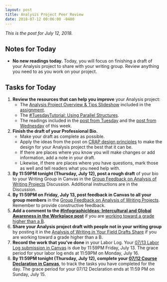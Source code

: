 ```yaml
---
layout: post
title: Analysis Project Peer Review
date: 2018-07-12 00:06:00 -0400
---
```

<p><em>This is the post for July 12, 2018.</em></p>
<h2 id="readings">Notes for Today</h2>
<ul>
  <li><strong>No new readings today.</strong> Today, you will focus on finishing a draft of your Analysis project to share with your writing group. Review anything you need to as you work on your project.</li>
</ul>
<h2 id="tasks">Tasks for Today</h2>
<ol class="listDS">
<li><strong>Review the resources that can help you improve</strong> your Analysis project:
<ul class="null">
      <li>The <a href="https://docs.google.com/presentation/d/1QS9LEMncCVoQSGSJhCOY2ASN2kW_Z0Usxkj7u-A-lBs/edit?usp=sharing" target="_blank">Analysis Project Overview & Tips Slideshow</a> included in the <a href="https://canvas.vt.edu/courses/70739/assignments/442793" target="_parent">assignment</a>.</li>
      <li>The <a href="https://tracigardner.github.io/UsingParallelStructures/" target="_blank">#TuesdayTutorial: Using Parallel Structures</a>.</li>
      <li>The readings included in the <a href="https://tracigardner.github.io/AnalysisofWritinginYourField/#readings" target="_blank">post from Tuesday</a> and the <a href="https://tracigardner.github.io/WorkingOnYourAnalysisProject/#readings" target="_blank">post from Wednesday</a> of this week.</li>
  </ul></li>
<li><strong>Finish the draft of your Professional Bio.</strong>
  <ul>
  <li>Make your draft as complete as possible. </li>
  <li>Apply the ideas from the post on <a href="http://tracigardner.github.io/CRAPdesign/" title="#InfographicInspiration: Put CRAP in Your Document Design">CRAP design principles</a> to make the design for your Analysis project the best that it can be.</li>
  <li>If there are places where you know you will make changes or add information, add a note in your draft. </li>
  <li>Likewise, if there are places where you have questions, mark those as well and tell readers what you need help with.</li>
  </ul></li>
  <li><strong>By 11:59PM tonight (Thursday, July 12), post a rough draft</strong> of your bio to your Writing Group in Canvas in the <a href="https://canvas.vt.edu/courses/70739/discussion_topics/362557" target="_parent">Group Feedback on Analysis of Writing Projects</a> Discussion. Additional instructions are in the Discussion.</li>
  <li><strong>By 11:59PM on  Friday, July 13, post feedback in Canvas to all your group members</strong> in the <a href="https://canvas.vt.edu/courses/70739/discussion_topics/362557" target="_parent">Group Feedback on Analysis of Writing Projects</a>. Remember to provide constructive feedback.</li>
  <li><strong>Add a comment to the <a href="https://tracigardner.github.io/InterculturalAndGlobalAwareness/" target="_blank">#InfographicIdeas: Intercultural and Global Awareness in the Workplace post</a></strong> if you are <a href="/requirements/#higher">working toward a grade higher than a B</a>.</li>
  <li><strong>Share your Analysis project draft with people not in your writing group</strong> by posting it in the <a href="#" target="_parent">Analysis of Writing in Your Field Drafts Share</a> if you are working toward a grade higher than a B.</li>
<li><strong>Record the work that you&rsquo;ve done</strong> in your Labor Log. Your <a href="https://canvas.vt.edu/courses/70739/assignments/444290" target="_parent">07/13 Labor Log submission in Canvas</a> is due by 11:59PM Friday, July 13. The grace period for your labor log ends at 11:59PM on Monday, July 16.</li>
<li><strong>By 11:59PM tonight (Thursday, July 12), complete your <a href="https://canvas.vt.edu/courses/70739/quizzes/111038" target="_parent">07/12 Course Declaration in Canvas</a></strong>, to track the tasks you have completed for the day. The grace period for your 07/12 Declaration ends at 11:59 PM on Sunday, July 15.</li></ol>
